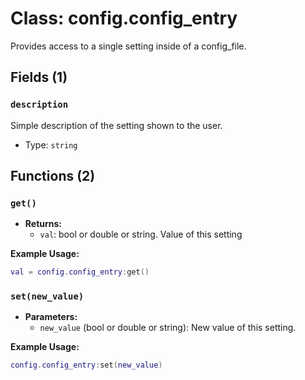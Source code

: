 # Class: config.config_entry

Provides access to a single setting inside of a config_file.

## Fields (1)

### `description`

Simple description of the setting shown to the user.

- Type: `string`

## Functions (2)

### `get()`

- **Returns:**
  - `val`: bool or double or string. Value of this setting

**Example Usage:**
```lua
val = config.config_entry:get()
```

### `set(new_value)`

- **Parameters:**
  - `new_value` (bool or double or string): New value of this setting.

**Example Usage:**
```lua
config.config_entry:set(new_value)
```


